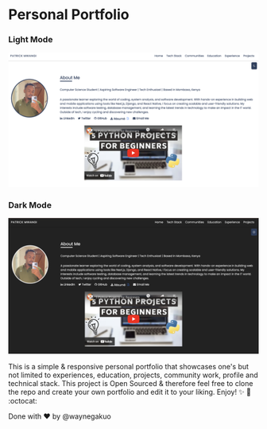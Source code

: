 # Personal Portfolio

### Light Mode
![Portfolio Screenshot-Light Mode](/assets/img/lightmode.png)

### Dark Mode
![Portfolio Screenshot-Dark Mode](/assets/img/dark.png)

This is a simple & responsive personal portfolio that showcases one's but not limited to experiences, education, projects, community work, profile and technical stack. This project is Open Sourced & therefore feel free to clone the repo and create your own portfolio and edit it to your liking. Enjoy! :sparkles: :tada: :octocat:

Done with :heart: by @waynegakuo